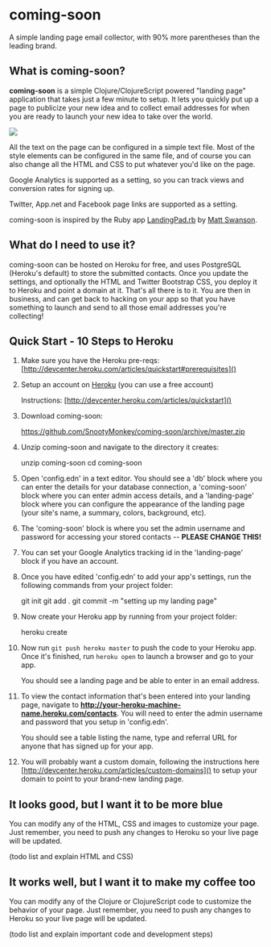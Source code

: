 # coming-soon

A simple landing page email collector, with 90% more parentheses than the leading brand.

## What is coming-soon?

**coming-soon** is a simple Clojure/ClojureScript powered "landing page" application that takes just a few minute to setup. It lets you quickly put up a page to publicize your new idea and to collect email addresses for when you are ready to launch your new idea to take over the world.

![](http://coming-soon-resources.s3.amazonaws.com/coming-soon-example.png)

All the text on the page can be configured in a simple text file. Most of the style elements can be configured in the same file, and of course you can also change all the HTML and CSS to put whatever you'd like on the page.

Google Analytics is supported as a setting, so you can track views and conversion rates for signing up.

Twitter, App.net and Facebook page links are supported as a setting.

coming-soon is inspired by the Ruby app [LandingPad.rb](https://github.com/swanson/LandingPad.rb) by [Matt Swanson](https://github.com/swanson).

## What do I need to use it?

coming-soon can be hosted on Heroku for free, and uses PostgreSQL (Heroku's default) to store the submitted contacts. Once you update the settings, and optionally the HTML and Twitter Bootstrap CSS, you deploy it to Heroku and point a domain at it. That's all there is to it. You are then in business, and can get back to hacking on your app so that you have something to launch and send to all those email addresses you're collecting!

## Quick Start - 10 Steps to Heroku

1. Make sure you have the Heroku pre-reqs: [http://devcenter.heroku.com/articles/quickstart#prerequisites]()

1. Setup an account on [Heroku](heroku.com) (you can use a free account)  

	Instructions: [http://devcenter.heroku.com/articles/quickstart]()  
  
1. Download coming-soon:

	https://github.com/SnootyMonkey/coming-soon/archive/master.zip

1. Unzip coming-soon and navigate to the directory it creates:

	unzip coming-soon
	cd coming-soon

1. Open 'config.edn' in a text editor.  You should see a 'db' block where you can enter the details for your database connection, a 'coming-soon' block where you can enter admin access details, and a 'landing-page' block where you can configure the appearance of the landing page (your site's name, a summary, colors, background, etc).

1. The 'coming-soon' block is where you set the admin username and password for accessing your stored contacts -- **PLEASE CHANGE THIS!**

1. You can set your Google Analytics tracking id in the 'landing-page' block if you have an account.

1. Once you have edited 'config.edn' to add your app's settings, run the following commands from your project folder:

	git init
  git add .
  git commit -m "setting up my landing page"

1. Now create your Heroku app by running from your project folder:

	heroku create

1. Now run `git push heroku master` to push the code to your Heroku app.  Once it's finished, run `heroku open` to launch a browser and go to your app.  

	You should see a landing page and be able to enter in an email address.

1.	To view the contact information that's been entered into your landing page, navigate to **http://your-heroku-machine-name.heroku.com/contacts**.  You will need to enter the admin username and password that you setup in 'config.edn'.  

	You should see a table listing the name, type and referral URL for anyone that has signed up for your app.

1.  You will probably want a custom domain, following the instructions here [http://devcenter.heroku.com/articles/custom-domains]() to setup your domain to point to your brand-new landing page.

## It looks good, but I want it to be more blue

You can modify any of the HTML, CSS and images to customize your page. Just remember, you need to push any changes to Heroku so your live page will be updated.

(todo list and explain HTML and CSS)

## It works well, but I want it to make my coffee too

You can modify any of the Clojure or ClojureScript code to customize the behavior of your page. Just remember, you need to push any changes to Heroku so your live page will be updated.

(todo list and explain important code and development steps)



